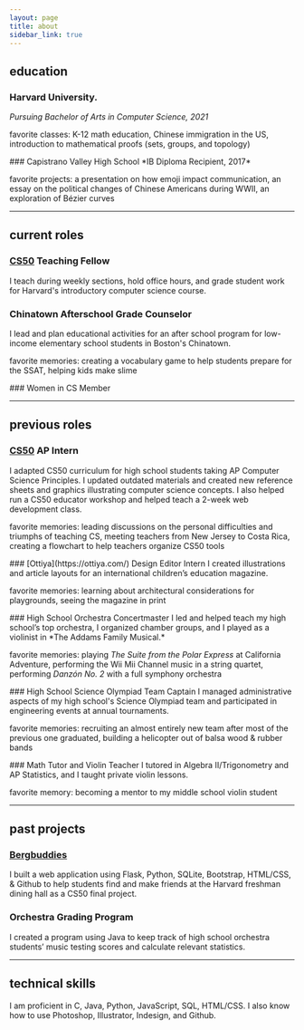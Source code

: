 ```yaml
---
layout: page
title: about
sidebar_link: true
---
```


## education
### Harvard University.
*Pursuing Bachelor of Arts in Computer Science, 2021*
<p class="message">
  favorite classes: K-12 math education, Chinese immigration in the US, introduction to mathematical proofs (sets, groups, and topology)
</p>
### Capistrano Valley High School
*IB Diploma Recipient, 2017*
<p class="message">
  favorite projects: a presentation on how emoji impact communication, an essay on the political changes of Chinese Americans during WWII, an exploration of B&eacute;zier curves
</p>

---

## current roles
### [CS50](https://cs50.harvard.edu/) Teaching Fellow
I teach during weekly sections, hold office hours, and grade student work for Harvard's introductory computer science course.
### Chinatown Afterschool Grade Counselor
I lead and plan educational activities for an after school program for low-income elementary school students in Boston's Chinatown.
<p class="message">
  favorite memories: creating a vocabulary game to help students prepare for the SSAT, helping kids make slime
</p>
### Women in CS Member

---

## previous roles
### [CS50](https://cs50.harvard.edu/) AP Intern
I adapted CS50 curriculum for high school students taking AP Computer Science Principles. I updated outdated materials and created new reference sheets and graphics illustrating computer science concepts. I also helped run a CS50 educator workshop and helped teach a 2-week web development class.
<p class="message">
  favorite memories: leading discussions on the personal difficulties and triumphs of teaching CS, meeting teachers from New Jersey to Costa Rica, creating a flowchart to help teachers organize CS50 tools
</p>
### [Ottiya](https://ottiya.com/) Design Editor Intern
I created illustrations and article layouts for an international children’s education magazine.
<p class="message">
  favorite memories: learning about architectural considerations for playgrounds, seeing the magazine in print
</p>
### High School Orchestra Concertmaster
I led and helped teach my high school’s top orchestra, I organized chamber groups, and I played as a violinist in *The Addams Family Musical.*
<p class="message">
  favorite memories: playing <em>The Suite from the Polar Express</em> at California Adventure, performing the Wii Mii Channel music in a string quartet, performing <em>Danz&oacute;n No. 2</em> with a full symphony orchestra
</p>
### High School Science Olympiad Team Captain
I managed administrative aspects of my high school's Science Olympiad team and participated in engineering events at annual tournaments.
<p class="message">
  favorite memories: recruiting an almost entirely new team after most of the previous one graduated, building a helicopter out of balsa wood & rubber bands
</p>
### Math Tutor and Violin Teacher
I tutored in Algebra II/Trigonometry and AP Statistics, and I taught private violin lessons.
<p class="message">
  favorite memory: becoming a mentor to my middle school violin student
</p>

---

## past projects
### [Bergbuddies](https://github.com/ehhong/bergbuddies)
I built a web application using Flask, Python, SQLite, Bootstrap, HTML/CSS, & Github to help
students find and make friends at the Harvard freshman dining hall as a CS50 final project.
### Orchestra Grading Program
I created a program using Java to keep track of high school orchestra students’ music testing
scores and calculate relevant statistics.

---

## technical skills
I am proficient in C, Java, Python, JavaScript, SQL, HTML/CSS. I also know how to use Photoshop, Illustrator, Indesign, and Github.
